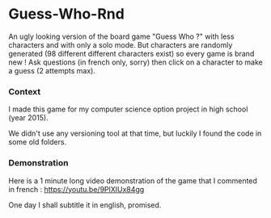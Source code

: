 # Guess-Who-Rnd

An ugly looking version of the board game "Guess Who ?" with less characters and with only a solo mode. But characters are randomly 
generated (98 different different characters exist) so every game is brand new ! Ask questions (in french only, sorry) then click on a character to make a guess (2 attempts max).

### Context

I made this game for my computer science option project in high school (year 2015).

We didn't use any versioning tool at that time, but luckily I found the code in some old folders.

### Demonstration

Here is a 1 minute long video demonstration of the game that I commented in french : https://youtu.be/9PlXIUx84gg

One day I shall subtitle it in english, promised.
